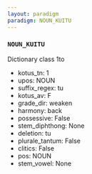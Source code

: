 ```yaml
---
layout: paradigm
paradigm: NOUN_KUITU
---
```

### ` NOUN_KUITU `

Dictionary class 1to
* kotus_tn: 1
* upos: NOUN
* suffix_regex: tu
* kotus_av: F
* grade_dir: weaken
* harmony: back
* possessive: False
* stem_diphthong: None
* deletion: tu
* plurale_tantum: False
* clitics: False
* pos: NOUN
* stem_vowel: None
